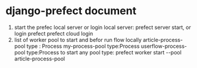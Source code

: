 # django-prefect document

1. start the prefec local server or login
    local server: prefect server start,
   or login prefect prefect cloud login
2. list of worker pool to start and befor run flow locally
   article-process-pool 
     type : Process
    my-process-pool
     type:Process
     userflow-process-pool
      type:Process
   to start any pool  type: prefect worker start --pool article-process-pool

